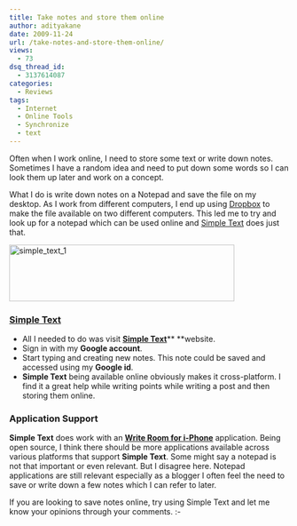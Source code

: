 ```yaml
---
title: Take notes and store them online
author: adityakane
date: 2009-11-24
url: /take-notes-and-store-them-online/
views:
  - 73
dsq_thread_id:
  - 3137614087
categories:
  - Reviews
tags:
  - Internet
  - Online Tools
  - Synchronize
  - text
---
```

Often when I work online, I need to store some text or write down notes. Sometimes I have a random idea and need to put down some words so I can look them up later and work on a concept.

What I do is write down notes on a Notepad and save the file on my desktop. As I work from different computers, I end up using [Dropbox][1] to make the file available on two different computers. This led me to try and look up for a notepad which can be used online and <a href="http://www.simpletext.ws/" onclick="_gaq.push(['_trackEvent', 'outbound-article', 'http://www.simpletext.ws/', 'Simple Text']);" >Simple Text</a> does just that.

<a href="http://www.simpletext.ws/" onclick="_gaq.push(['_trackEvent', 'outbound-article', 'http://www.simpletext.ws/', '']);" ><img class="alignnone size-full wp-image-17189" src="http://cdn.devilsworkshop.org/files/2009/11/simple_text_1.png" alt="simple_text_1" width="406" height="102" /></a>

### <a href="http://www.simpletext.ws" onclick="_gaq.push(['_trackEvent', 'outbound-article', 'http://www.simpletext.ws', 'Simple Text']);" >Simple Text</a>

  * All I needed to do was visit <a href="http://www.simpletext.ws/" onclick="_gaq.push(['_trackEvent', 'outbound-article', 'http://www.simpletext.ws/', 'Simple Text']);" ><strong>Simple Text</strong></a>** **website.
  * Sign in with my **Google account**.
  * Start typing and creating new notes. This note could be saved and accessed using my **Google id**.
  * **Simple Text** being available online obviously makes it cross-platform. I find it a great help while writing points while writing a post and then storing them online.

### Application Support

**Simple Text** does work with an **<a href="http://www.simpletext.ws/supporting_applications" onclick="_gaq.push(['_trackEvent', 'outbound-article', 'http://www.simpletext.ws/supporting_applications', 'Write Room for i-Phone']);" >Write Room for i-Phone</a>** application. Being open source, I think there should be more applications available across various platforms that support **Simple Text**. Some might say a notepad is not that important or even relevant. But I disagree here. Notepad applications are still relevant especially as a blogger I often feel the need to save or write down a few notes which I can refer to later.

If you are looking to save notes online, try using Simple Text and let me know your opinions through your comments. <img src="http://devilsworkshop.org/wp-includes/images/smilies/simple-smile.png" alt=":-)" class="wp-smiley" style="height: 1em; max-height: 1em;" />

 [1]: http://devilsworkshop.org/dropbox-excellent-tool-to-sync-your-files-across-computers/
